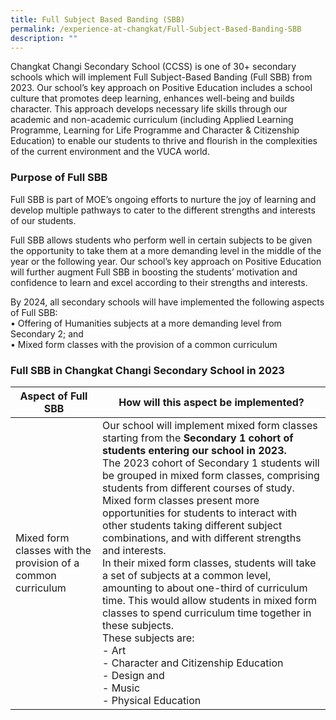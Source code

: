 ```yaml
---
title: Full Subject Based Banding (SBB)
permalink: /experience-at-changkat/Full-Subject-Based-Banding-SBB
description: ""
---
```

Changkat Changi Secondary School (CCSS) is one of 30+ secondary schools which will implement Full Subject-Based Banding (Full SBB) from 2023. Our school’s key approach on Positive Education includes a school culture that promotes deep learning, enhances well-being and builds character. This approach develops necessary life skills through our academic and non-academic curriculum (including Applied Learning Programme, Learning for Life Programme and Character & Citizenship Education) to enable our students to thrive and flourish in the complexities of the current environment and the VUCA world.   
  
  

### Purpose of Full SBB

  

Full SBB is part of MOE’s ongoing efforts to nurture the joy of learning and develop multiple pathways to cater to the different strengths and interests of our students.  
  
Full SBB allows students who perform well in certain subjects to be given the opportunity to take them at a more demanding level in the middle of the year or the following year. Our school’s key approach on Positive Education will further augment Full SBB in boosting the students’ motivation and confidence to learn and excel according to their strengths and interests.  
  
By 2024, all secondary schools will have implemented the following aspects of Full SBB:  
• Offering of Humanities subjects at a more demanding level from Secondary 2; and  
• Mixed form classes with the provision of a common curriculum  
  
  

### Full SBB in Changkat Changi Secondary School in 2023



| Aspect of Full SBB | How will this aspect be implemented? | 
| -------- | -------- | 
| Mixed form classes with the provision of a common curriculum     | Our school will implement mixed form classes starting from the **Secondary 1 cohort of students entering our school in 2023.**  <br>The 2023 cohort of Secondary 1 students will be grouped in mixed form classes, comprising students from different courses of study. Mixed form classes present more opportunities for students to interact with other students taking different subject combinations, and with different strengths and interests.  <br>In their mixed form classes, students will take a set of subjects at a common level, amounting to about one-third of curriculum time. This would allow students in mixed form classes to spend curriculum time together in these subjects.  <br>These subjects are:  <br>-   Art<br>-    Character and Citizenship Education<br>-    Design and <br>-    Music<br>-    Physical Education     | 

